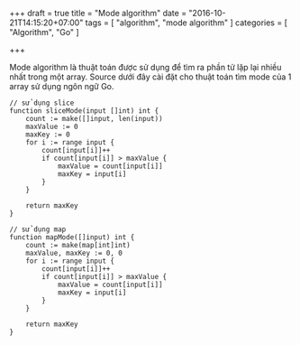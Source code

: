 +++
draft = true
title = "Mode algorithm"
date = "2016-10-21T14:15:20+07:00"
tags = [ "algorithm", "mode algorithm" ]
categories = [ "Algorithm", "Go" ]

+++

Mode algorithm là thuật toán được sử dụng để tìm ra phần tử lặp lại nhiều nhất trong một array. Source dưới đây cài đặt cho thuật toán tìm mode của 1 array sử dụng ngôn ngữ Go.

	// sử dụng slice
	function sliceMode(input []int) int {
		count := make([]input, len(input))
		maxValue := 0
		maxKey := 0
		for i := range input {
			count[input[i]]++
			if count[input[i]] > maxValue {
				maxValue = count[input[i]]
				maxKey = input[i]
			}
		}

		return maxKey
	}

	// sử dụng map
	function mapMode([]input) int {
		count := make(map[int]int)
		maxValue, maxKey := 0, 0
		for i := range input {
			count[input[i]]++
			if count[input[i]] > maxValue {
				maxValue = count[input[i]]
				maxKey = input[i]
			}
		}

		return maxKey
	}